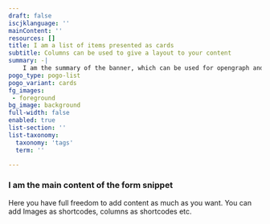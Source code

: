 ```yaml
---
draft: false
iscjklanguage: ''
mainContent: ''
resources: []
title: I am a list of items presented as cards
subtitle: Columns can be used to give a layout to your content
summary: -|
    I am the summary of the banner, which can be used for opengraph and SEO descriptions
pogo_type: pogo-list
pogo_variant: cards
fg_images:
 - foreground
bg_image: background
full-width: false
enabled: true
list-section: ''
list-taxonomy:
  taxonomy: 'tags'
  term: ''

---
```

### I am the main content of the form snippet

Here you have full freedom to add content as much as you want.
You can add  Images as shortcodes, columns as shortcodes etc.
